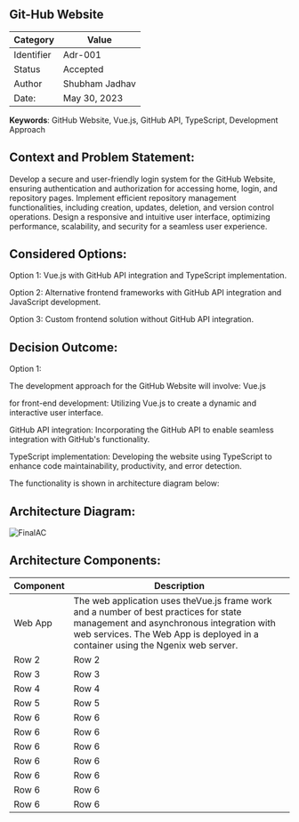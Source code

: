 **Git-Hub Website**
--------------------------------------------------------------------------------------------------------------------------------------------------------------------------------------------

| Category | Value | 
|----------|----------|
| Identifier  | Adr-001 | 
|  Status  | Accepted | 
|  Author | Shubham Jadhav |
|  Date:  | May 30, 2023 | 

**Keywords**: GitHub Website, Vue.js, GitHub API, TypeScript, Development Approach

**Context and Problem Statement:**
--------------------------------------------------------------------------------------------------------------------------------------------------------------------------------------------
Develop a secure and user-friendly login system for the GitHub Website, ensuring authentication and authorization for accessing home, login, and repository pages. Implement efficient repository management functionalities, including creation, updates, deletion, and version control operations. Design a responsive and intuitive user interface, optimizing performance, scalability, and security for a seamless user experience.

**Considered Options:** 
--------------------------------------------------------------------------------------------------------------------------------------------------------------------------------------------

Option 1: Vue.js with GitHub API integration and TypeScript implementation.

Option 2: Alternative frontend frameworks with GitHub API integration and JavaScript development.

Option 3: Custom frontend solution without GitHub API integration.


**Decision Outcome:**
--------------------------------------------------------------------------------------------------------------------------------------------------------------------------------------------

Option 1:

The development approach for the GitHub Website will involve: Vue.js 

for front-end development: Utilizing Vue.js to create a dynamic and interactive user interface.                            

GitHub API integration: Incorporating the GitHub API to enable seamless integration with GitHub's functionality.                                       

TypeScript implementation: Developing the website using TypeScript to enhance code maintainability, productivity, and error detection.

The functionality is shown in architecture diagram below:

**Architecture Diagram:**
--------------------------------------------------------------------------------------------------------------------------------------------------------------------------------------------


![FinalAC](https://github.com/shubjadh/SE577/assets/114832019/033888b1-dae7-48e0-bec4-1a540beb33d8)

**Architecture Components:**
--------------------------------------------------------------------------------------------------------------------------------------------------------------------------------------------

| Component | Description |
|----------|----------|
| Web App  | The web application uses theVue.js frame work and a number of best practices for state management and asynchronous integration with web services. The Web App is deployed in a               container using the Ngenix web server.|
| Row 2    | Row 2    |
| Row 3    | Row 3    |
| Row 4    | Row 4    |
| Row 5    | Row 5    |
| Row 6    | Row 6    |
| Row 6    | Row 6    |
| Row 6    | Row 6    |
| Row 6    | Row 6    |
| Row 6    | Row 6    |
| Row 6    | Row 6    |
| Row 6    | Row 6    |







